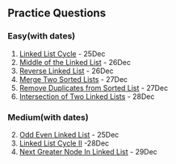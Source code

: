 ## Practice Questions

### Easy(with dates)
1. [Linked List Cycle](https://leetcode.com/problems/linked-list-cycle/) - 25Dec
3. [Middle of the Linked List](https://leetcode.com/problems/middle-of-the-linked-list/description/) - 26Dec
4. [Reverse Linked List](https://leetcode.com/problems/reverse-linked-list/description/) - 26Dec
5. [Merge Two Sorted Lists](https://leetcode.com/problems/merge-two-sorted-lists/description/) - 27Dec
6. [Remove Duplicates from Sorted List](https://leetcode.com/problems/remove-duplicates-from-sorted-list/description/) - 27Dec
8. [Intersection of Two Linked Lists](https://leetcode.com/problems/intersection-of-two-linked-lists/description/) - 28Dec



### Medium(with dates)

2. [Odd Even Linked List](https://leetcode.com/problems/odd-even-linked-list/) - 25Dec
7. [Linked List Cycle II](https://leetcode.com/problems/linked-list-cycle-ii/description/) -28Dec
9. [Next Greater Node In Linked List](https://leetcode.com/problems/next-greater-node-in-linked-list/description/) - 29Dec
